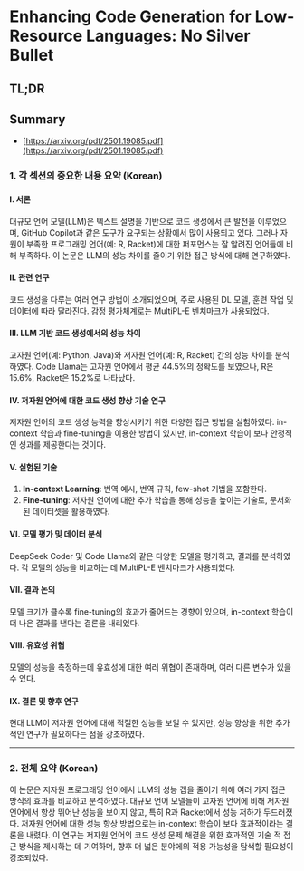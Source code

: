 # Enhancing Code Generation for Low-Resource Languages: No Silver Bullet
## TL;DR
## Summary
- [https://arxiv.org/pdf/2501.19085.pdf](https://arxiv.org/pdf/2501.19085.pdf)

### 1. 각 섹션의 중요한 내용 요약 (Korean)

#### I. 서론
대규모 언어 모델(LLM)은 텍스트 설명을 기반으로 코드 생성에서 큰 발전을 이루었으며, GitHub Copilot과 같은 도구가 요구되는 상황에서 많이 사용되고 있다. 그러나 자원이 부족한 프로그래밍 언어(예: R, Racket)에 대한 퍼포먼스는 잘 알려진 언어들에 비해 부족하다. 이 논문은 LLM의 성능 차이를 줄이기 위한 접근 방식에 대해 연구하였다.

#### II. 관련 연구
코드 생성을 다루는 여러 연구 방법이 소개되었으며, 주로 사용된 DL 모델, 훈련 작업 및 데이터에 따라 달라진다. 감정 평가체계로는 MultiPL-E 벤치마크가 사용되었다.

#### III. LLM 기반 코드 생성에서의 성능 차이
고자원 언어(예: Python, Java)와 저자원 언어(예: R, Racket) 간의 성능 차이를 분석하였다. Code Llama는 고자원 언어에서 평균 44.5%의 정확도를 보였으나, R은 15.6%, Racket은 15.2%로 나타났다. 

#### IV. 저자원 언어에 대한 코드 생성 향상 기술 연구
저자원 언어의 코드 생성 능력을 향상시키기 위한 다양한 접근 방법을 실험하였다. in-context 학습과 fine-tuning을 이용한 방법이 있지만, in-context 학습이 보다 안정적인 성과를 제공한다는 것이다.

#### V. 실험된 기술
1. **In-context Learning**: 번역 예시, 번역 규칙, few-shot 기법을 포함한다.
2. **Fine-tuning**: 저자원 언어에 대한 추가 학습을 통해 성능을 높이는 기술로, 문서화된 데이터셋을 활용하였다.

#### VI. 모델 평가 및 데이터 분석
DeepSeek Coder 및 Code Llama와 같은 다양한 모델을 평가하고, 결과를 분석하였다. 각 모델의 성능을 비교하는 데 MultiPL-E 벤치마크가 사용되었다.

#### VII. 결과 논의
모델 크기가 클수록 fine-tuning의 효과가 줄어드는 경향이 있으며, in-context 학습이 더 나은 결과를 낸다는 결론을 내리었다.

#### VIII. 유효성 위협
모델의 성능을 측정하는데 유효성에 대한 여러 위협이 존재하며, 여러 다른 변수가 있을 수 있다.

#### IX. 결론 및 향후 연구
현대 LLM이 저자원 언어에 대해 적절한 성능을 보일 수 있지만, 성능 향상을 위한 추가적인 연구가 필요하다는 점을 강조하였다.

---

### 2. 전체 요약 (Korean)

이 논문은 저자원 프로그래밍 언어에서 LLM의 성능 갭을 줄이기 위해 여러 가지 접근 방식의 효과를 비교하고 분석하였다. 대규모 언어 모델들이 고자원 언어에 비해 저자원 언어에서 항상 뛰어난 성능을 보이지 않고, 특히 R과 Racket에서 성능 저하가 두드러졌다. 저자원 언어에 대한 성능 향상 방법으로는 in-context 학습이 보다 효과적이라는 결론을 내렸다. 이 연구는 저자원 언어의 코드 생성 문제 해결을 위한 효과적인 기술 적 접근 방식을 제시하는 데 기여하며, 향후 더 넓은 분야에의 적용 가능성을 탐색할 필요성이 강조되었다.